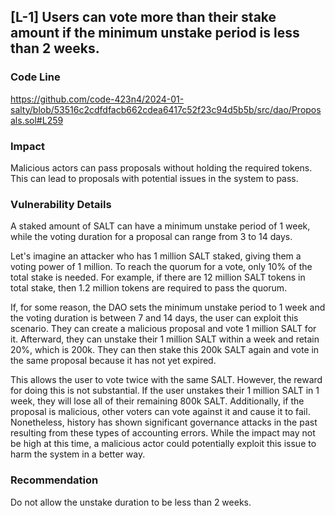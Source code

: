## [L-1] Users can vote more than their stake amount if the minimum unstake period is less than 2 weeks.

### Code Line

https://github.com/code-423n4/2024-01-salty/blob/53516c2cdfdfacb662cdea6417c52f23c94d5b5b/src/dao/Proposals.sol#L259

### Impact

Malicious actors can pass proposals without holding the required tokens. This can lead to proposals with potential issues in the system to pass.

### Vulnerability Details

A staked amount of SALT can have a minimum unstake period of 1 week, while the voting duration for a proposal can range from 3 to 14 days.

Let's imagine an attacker who has 1 million SALT staked, giving them a voting power of 1 million. To reach the quorum for a vote, only 10% of the total stake is needed. For example, if there are 12 million SALT tokens in total stake, then 1.2 million tokens are required to pass the quorum.

If, for some reason, the DAO sets the minimum unstake period to 1 week and the voting duration is between 7 and 14 days, the user can exploit this scenario. They can create a malicious proposal and vote 1 million SALT for it. Afterward, they can unstake their 1 million SALT within a week and retain 20%, which is 200k. They can then stake this 200k SALT again and vote in the same proposal because it has not yet expired.

This allows the user to vote twice with the same SALT. However, the reward for doing this is not substantial. If the user unstakes their 1 million SALT in 1 week, they will lose all of their remaining 800k SALT. Additionally, if the proposal is malicious, other voters can vote against it and cause it to fail. Nonetheless, history has shown significant governance attacks in the past resulting from these types of accounting errors. While the impact may not be high at this time, a malicious actor could potentially exploit this issue to harm the system in a better way.

### Recommendation

Do not allow the unstake duration to be less than 2 weeks.